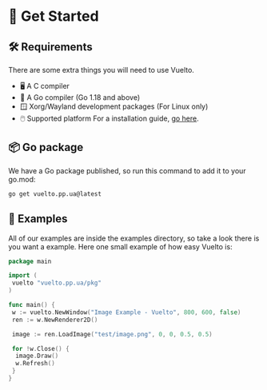 # 🚀 Get Started

## 🛠️ Requirements

There are some extra things you will need to use Vuelto.

- 🖥️ A C compiler
- 🔧 A Go compiler (Go 1.18 and above)
- 🪟 Xorg/Wayland development packages (For Linux only)
- 🖱️ Supported platform
For a installation guide, [go here](install.md).

## 📦 Go package

We have a Go package published, so run this command to add it to your go.mod:

```bash
go get vuelto.pp.ua@latest
```

## 🌟 Examples

All of our examples are inside the examples directory, so take a look there is you want a example. Here one small example of how easy Vuelto is:

```go
package main

import (
 vuelto "vuelto.pp.ua/pkg"
)

func main() {
 w := vuelto.NewWindow("Image Example - Vuelto", 800, 600, false)
 ren := w.NewRenderer2D()

 image := ren.LoadImage("test/image.png", 0, 0, 0.5, 0.5)

 for !w.Close() {
  image.Draw()
  w.Refresh()
 }
}
```
